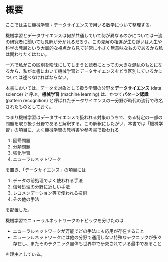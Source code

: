 # 概要

ここでは主に機械学習・データサイエンスで用いる数学について整理する。

機械学習とデータサイエンスは何が共通していて何が異なるのかについては一流の研究者に聞いても見解が分かれるだろう。この見解の相違が生む諍いは人生や科学の発展という大局的な視点から見て非常に小さく無意味なものであるから私は関わりたくはない。

一方で私がこの区別を曖昧にしてしまうと読者にとっての大きな混乱のもとになるから、私が本書において機械学習とデータサイエンスをどう区別しているかについては述べなければならない。

本書においては、データを対象として扱う学問の分野を**データサイエンス** \(data science\) と呼ぶ。**機械学習** \(machine learning\) は、かつて**パターン認識** \(pattern recognition\) と呼ばれたデータサイエンスの一分野が時代の流行で改名されたものとしておく。

つまり機械学習はデータサイエンスで扱われる対象のうちで、ある特定の一部の問題を取り扱う分野であると解釈する。この解釈にしたがい、本書では「機械学習」の項目に、よく機械学習の教科書や参考書で扱われる

1. 回帰問題
2. 分類問題
3. 強化学習
4. ニューラルネットワーク

を置き、「データサイエンス」の項目には

1. データの前処理でよく使われる手法
2. 信号処理の分野に近しい手法
3. レコメンデーション等で使われる技術
4. その他の手法

を配置した。

機械学習でニューラルネットワークのトピックを分けたのは

* ニューラルネットワークが万能でどの手法にも応用が存在すること
* ニューラルネットワークには他の分野で通用しない特殊なテクニックが多々存在し、またそのテクニック自体も世界中で研究されている最中であること

を理由としている。

